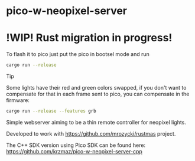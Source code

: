 # pico-w-neopixel-server

# **!WIP!** Rust migration in progress!

To flash it to pico just put the pico in bootsel mode and run
```sh
cargo run --release
```

> [!TIP] 
> Some lights have their red and green colors swapped, if you don't want to compensate for that in each frame sent to pico, you can compensate in the firmware:
```sh
cargo run --release --features grb
```


Simple webserver aiming to be a thin remote controller for neopixel lights.

Developed to work with https://github.com/mrozycki/rustmas project.

The C++ SDK version using Pico SDK can be found here: https://github.com/krzmaz/pico-w-neopixel-server-cpp
